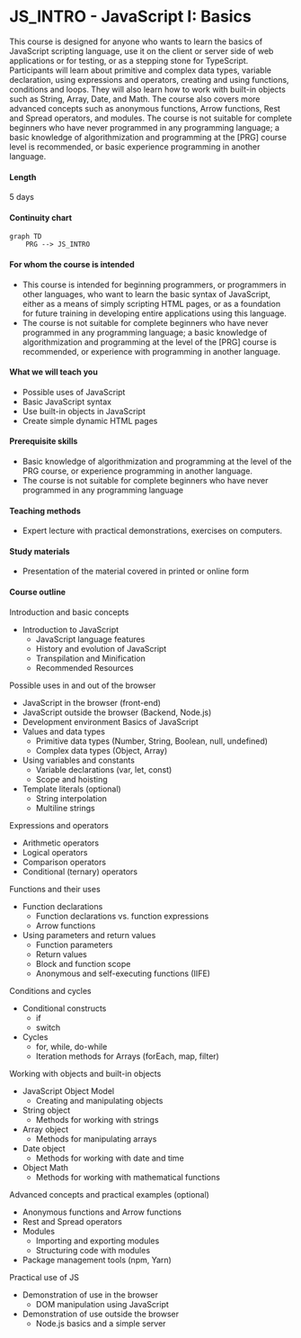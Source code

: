 # JS_INTRO - JavaScript I: Basics

This course is designed for anyone who wants to learn the basics of JavaScript scripting language, use it on the client or server side of web applications or for testing, or as a stepping stone for TypeScript. Participants will learn about primitive and complex data types, variable declaration, using expressions and operators, creating and using functions, conditions and loops. They will also learn how to work with built-in objects such as String, Array, Date, and Math. The course also covers more advanced concepts such as anonymous functions, Arrow functions, Rest and Spread operators, and modules. The course is not suitable for complete beginners who have never programmed in any programming language; a basic knowledge of algorithmization and programming at the [PRG] course level is recommended, or basic experience programming in another language.

#### Length

5 days

#### Continuity chart

```mermaid
graph TD
    PRG --> JS_INTRO
```

#### For whom the course is intended

- This course is intended for beginning programmers, or programmers in other languages, who want to learn the basic syntax of JavaScript, either as a means of simply scripting HTML pages, or as a foundation for future training in developing entire applications using this language.
- The course is not suitable for complete beginners who have never programmed in any programming language; a basic knowledge of algorithmization and programming at the level of the [PRG] course is recommended, or experience with programming in another language.

#### What we will teach you

- Possible uses of JavaScript
- Basic JavaScript syntax 
- Use built-in objects in JavaScript
- Create simple dynamic HTML pages

#### Prerequisite skills
- Basic knowledge of algorithmization and programming at the level of the PRG course, or experience programming in another language.
- The course is not suitable for complete beginners who have never programmed in any programming language

#### Teaching methods
- Expert lecture with practical demonstrations, exercises on computers.

#### Study materials
- Presentation of the material covered in printed or online form

#### Course outline
Introduction and basic concepts
- Introduction to JavaScript
  - JavaScript language features
  - History and evolution of JavaScript
  - Transpilation and Minification
  - Recommended Resources
 
Possible uses in and out of the browser
  - JavaScript in the browser (front-end)
  - JavaScript outside the browser (Backend, Node.js)
  - Development environment
  Basics of JavaScript
- Values and data types
  - Primitive data types (Number, String, Boolean, null, undefined)
  - Complex data types (Object, Array)
- Using variables and constants
  - Variable declarations (var, let, const)
  - Scope and hoisting
- Template literals (optional)
  - String interpolation
  - Multiline strings

Expressions and operators
- Arithmetic operators
- Logical operators
- Comparison operators
- Conditional (ternary) operators

Functions and their uses
- Function declarations
  - Function declarations vs. function expressions
  - Arrow functions
- Using parameters and return values
  - Function parameters
  - Return values
  - Block and function scope
  - Anonymous and self-executing functions (IIFE)

Conditions and cycles
- Conditional constructs
  - if
  - switch
- Cycles
  - for, while, do-while
  - Iteration methods for Arrays (forEach, map, filter)

Working with objects and built-in objects
- JavaScript Object Model
  - Creating and manipulating objects
- String object
  - Methods for working with strings
- Array object
  - Methods for manipulating arrays
- Date object
  - Methods for working with date and time
- Object Math
  - Methods for working with mathematical functions

Advanced concepts and practical examples (optional)
- Anonymous functions and Arrow functions
- Rest and Spread operators
- Modules
  - Importing and exporting modules
  - Structuring code with modules
- Package management tools (npm, Yarn)

Practical use of JS
- Demonstration of use in the browser
  - DOM manipulation using JavaScript
- Demonstration of use outside the browser
  - Node.js basics and a simple server